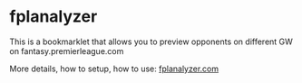 fplanalyzer
===========

This is a bookmarklet that allows you to preview opponents on different GW on fantasy.premierleague.com

More details, how to setup, how to use: [fplanalyzer.com](http://fplanalyzer.com)
